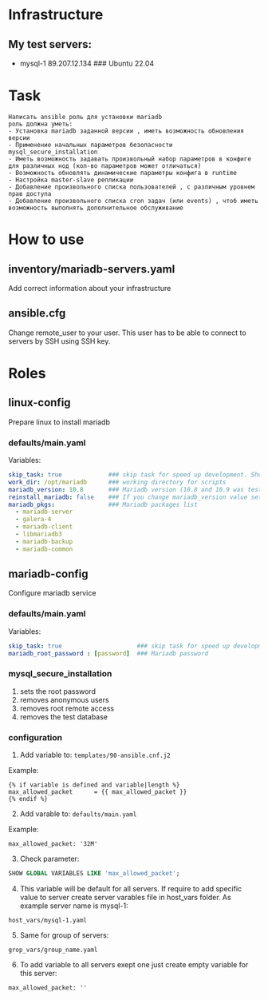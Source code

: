 # Infrastructure
## My test servers:
* mysql-1 89.207.12.134 ### Ubuntu 22.04

# Task
```
Написать ansible роль для установки mariadb
роль должна уметь:
- Установка mariadb заданной версии , иметь возможность обновления версии
- Применение начальных параметров безопасности mysql_secure_installation
- Иметь возможность задавать произвольный набор параметров в конфиге для различных нод (кол-во параметров может отличаться)
- Возможность обновлять динамические параметры конфига в runtime
- Настройка master-slave репликации
- Добавление произвольного списка пользователей , с различным уровнем прав доступа
- Добавление произвольного списка cron задач (или events) , чтоб иметь возможность выполнять дополнительное обслуживание
```
# How to use
## inventory/mariadb-servers.yaml
Add correct information about your infrastructure
## ansible.cfg
Change remote_user to your user.
This user has to be able to connect to servers by SSH using SSH key.


# Roles

## linux-config
Prepare linux to install mariadb
### defaults/main.yaml
Variables:

```yaml
skip_task: true             ### skip task for speed up development. Should be 'false' to make it work
work_dir: /opt/mariadb      ### working directory for scripts
mariadb_version: 10.8       ### Mariadb version (10.8 and 10.9 was tested)
reinstall_mariadb: false    ### If you change mariadb_version value set this variable to true for one run. 
mariadb_pkgs:               ### Mariadb packages list 
  - mariadb-server
  - galera-4
  - mariadb-client
  - libmariadb3
  - mariadb-backup
  - mariadb-common
```

## mariadb-config
Configure mariadb service
### defaults/main.yaml 
Variables:
```yaml
skip_task: true                     ### skip task for speed up development. Should be 'false' to make it work
mariadb_root_password : [password]  ### Mariadb password
```

### mysql_secure_installation
1. sets the root password
2. removes anonymous users
3. removes root remote access
4. removes the test database

### configuration

1. Add variable to:
`templates/90-ansible.cnf.j2`

Example:
```
{% if variable is defined and variable|length %}
max_allowed_packet      = {{ max_allowed_packet }}
{% endif %}
```

2. Add varable to:
`defaults/main.yaml`

Example:
```
max_allowed_packet: '32M'
```

3. Check parameter:
```sql
SHOW GLOBAL VARIABLES LIKE 'max_allowed_packet';
```
4. This variable will be default for all servers. 
If require to add specific value to server create server varables file in host_vars folder. As example server name is mysql-1:

`host_vars/mysql-1.yaml`

5. Same for group of servers:

`grop_vars/group_name.yaml`

6. To add variable to all servers exept one just create empty variable for this server:

`max_allowed_packet: ''`
